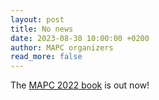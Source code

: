 ```yaml
---
layout: post
title: No news
date: 2023-08-30 10:00:00 +0200
author: MAPC organizers
read_more: false
---
```


The [MAPC 2022 book](2022/#publication) is out now!
